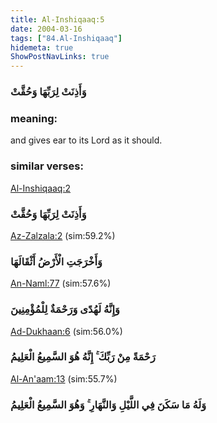 ```yaml
---
title: Al-Inshiqaaq:5
date: 2004-03-16
tags: ["84.Al-Inshiqaaq"]
hidemeta: true 
ShowPostNavLinks: true 
---
```

### وَأَذِنَتْ لِرَبِّهَا وَحُقَّتْ
### meaning: 
and gives ear to its Lord as it should.
### similar verses: 

[Al-Inshiqaaq:2](/84/2)

### وَأَذِنَتْ لِرَبِّهَا وَحُقَّتْ

[Az-Zalzala:2](/99/2) (sim:59.2%)

### وَأَخْرَجَتِ الْأَرْضُ أَثْقَالَهَا

[An-Naml:77](/27/77) (sim:57.6%)

### وَإِنَّهُ لَهُدًى وَرَحْمَةٌ لِلْمُؤْمِنِينَ

[Ad-Dukhaan:6](/44/6) (sim:56.0%)

### رَحْمَةً مِنْ رَبِّكَ ۚ إِنَّهُ هُوَ السَّمِيعُ الْعَلِيمُ

[Al-An'aam:13](/6/13) (sim:55.7%)

### وَلَهُ مَا سَكَنَ فِي اللَّيْلِ وَالنَّهَارِ ۚ وَهُوَ السَّمِيعُ الْعَلِيمُ
